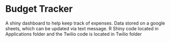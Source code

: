 # Budget Tracker
A shiny dashboard to help keep track of expenses. Data stored on a google sheets, which can be updated via text message. 
R Shiny code located in Applications folder and the Twilio code is located in Twilio folder
